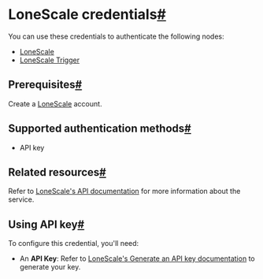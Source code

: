 [](https://github.com/n8n-io/n8n-docs/edit/main/docs/integrations/builtin/credentials/lonescale.md "Edit this page")

# LoneScale credentials[#](#lonescale-credentials "Permanent link")

You can use these credentials to authenticate the following nodes:

*   [LoneScale](../../app-nodes/n8n-nodes-base.lonescale/)
*   [LoneScale Trigger](../../trigger-nodes/n8n-nodes-base.lonescaletrigger/)

## Prerequisites[#](#prerequisites "Permanent link")

Create a [LoneScale](https://www.lonescale.com/) account.

## Supported authentication methods[#](#supported-authentication-methods "Permanent link")

*   API key

## Related resources[#](#related-resources "Permanent link")

Refer to [LoneScale's API documentation](https://public-api.lonescale.com/api) for more information about the service.

## Using API key[#](#using-api-key "Permanent link")

To configure this credential, you'll need:

*   An **API Key**: Refer to [LoneScale's Generate an API key documentation](https://help-center.lonescale.com/en/articles/6454360-lonescale-public-api) to generate your key.